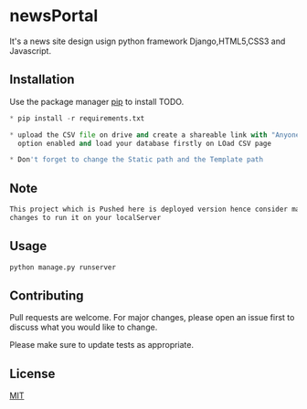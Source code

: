 # newsPortal

It's a news site design usign python framework Django,HTML5,CSS3 and Javascript.

## Installation

Use the package manager [pip](https://pip.pypa.io/en/stable/) to install TODO.

```python
* pip install -r requirements.txt

* upload the CSV file on drive and create a shareable link with "Anyone with the link" 
  option enabled and load your database firstly on LOad CSV page

* Don't forget to change the Static path and the Template path
```

## Note

```bash
This project which is Pushed here is deployed version hence consider making necessary 
changes to run it on your localServer
```

## Usage

```python
python manage.py runserver
```

## Contributing
Pull requests are welcome. For major changes, please open an issue first to discuss what you would like to change.

Please make sure to update tests as appropriate.

## License
[MIT](https://choosealicense.com/licenses/mit/)
